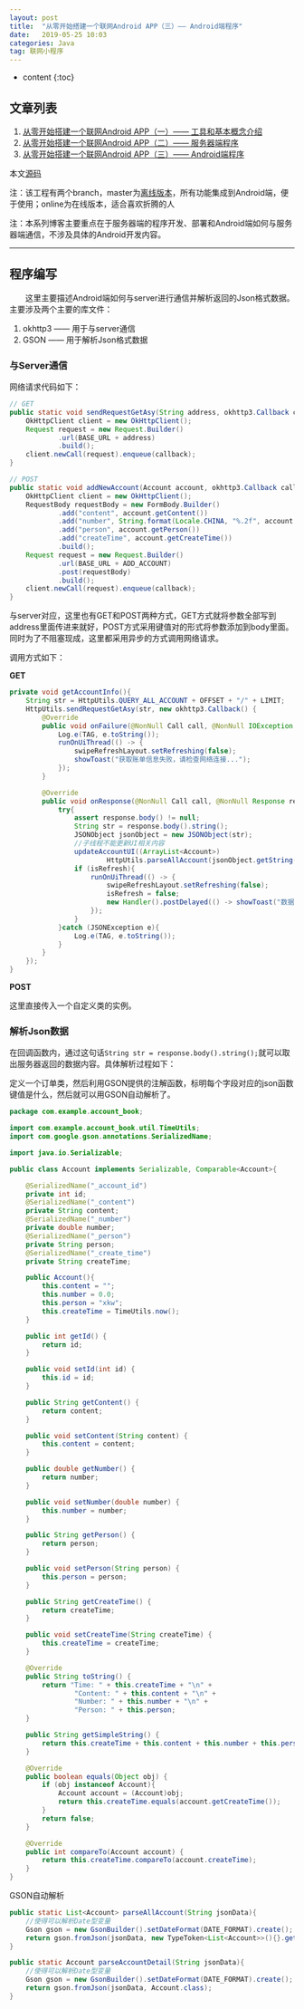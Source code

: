 ```yaml
---
layout: post
title:  "从零开始搭建一个联网Android APP（三）—— Android端程序"
date:   2019-05-25 10:03
categories: Java
tag: 联网小程序
---
```


* content
{:toc}


## 文章列表

1. [从零开始搭建一个联网Android APP（一）—— 工具和基本概念介绍](https://xkw168.github.io/2019/05/25/%E4%BB%8E%E9%9B%B6%E5%BC%80%E5%A7%8B%E6%90%AD%E5%BB%BA%E4%B8%80%E4%B8%AA%E8%81%94%E7%BD%91%E5%B0%8F%E7%A8%8B%E5%BA%8F-%E4%B8%80-%E5%B7%A5%E5%85%B7%E5%92%8C%E5%9F%BA%E6%9C%AC%E6%A6%82%E5%BF%B5%E4%BB%8B%E7%BB%8D/)
2. [从零开始搭建一个联网Android APP（二）—— 服务器端程序](https://xkw168.github.io/2019/05/25/%E4%BB%8E%E9%9B%B6%E5%BC%80%E5%A7%8B%E6%90%AD%E5%BB%BA%E4%B8%80%E4%B8%AA%E8%81%94%E7%BD%91%E5%B0%8F%E7%A8%8B%E5%BA%8F-%E4%BA%8C-%E6%9C%8D%E5%8A%A1%E5%99%A8%E7%AB%AF%E7%A8%8B%E5%BA%8F/)
3. [从零开始搭建一个联网Android APP（三）—— Android端程序](https://xkw168.github.io/2019/05/25/%E4%BB%8E%E9%9B%B6%E5%BC%80%E5%A7%8B%E6%90%AD%E5%BB%BA%E4%B8%80%E4%B8%AA%E8%81%94%E7%BD%91%E5%B0%8F%E7%A8%8B%E5%BA%8F-%E4%B8%89-Android%E7%AB%AF%E7%A8%8B%E5%BA%8F/)

本文[源码](https://github.com/xkw168/account_book/tree/online)

注：该工程有两个branch，master为[离线版本](https://github.com/xkw168/account_book/releases)，所有功能集成到Android端，便于使用；online为在线版本，适合喜欢折腾的人

注：本系列博客主要重点在于服务器端的程序开发、部署和Android端如何与服务器端通信，不涉及具体的Android开发内容。

---

## 程序编写

&emsp;&emsp;这里主要描述Android端如何与server进行通信并解析返回的Json格式数据。主要涉及两个主要的库文件：

1. okhttp3 —— 用于与server通信
2. GSON —— 用于解析Json格式数据

### 与Server通信

网络请求代码如下：

```java
// GET
public static void sendRequestGetAsy(String address, okhttp3.Callback callback){
    OkHttpClient client = new OkHttpClient();
    Request request = new Request.Builder()
            .url(BASE_URL + address)
            .build();
    client.newCall(request).enqueue(callback);
}

// POST
public static void addNewAccount(Account account, okhttp3.Callback callback){
    OkHttpClient client = new OkHttpClient();
    RequestBody requestBody = new FormBody.Builder()
            .add("content", account.getContent())
            .add("number", String.format(Locale.CHINA, "%.2f", account.getNumber()))
            .add("person", account.getPerson())
            .add("createTime", account.getCreateTime())
            .build();
    Request request = new Request.Builder()
            .url(BASE_URL + ADD_ACCOUNT)
            .post(requestBody)
            .build();
    client.newCall(request).enqueue(callback);
}
```

与server对应，这里也有GET和POST两种方式，GET方式就将参数全部写到address里面传进来就好，POST方式采用键值对的形式将参数添加到body里面。同时为了不阻塞现成，这里都采用异步的方式调用网络请求。

调用方式如下：

**GET**

```java
private void getAccountInfo(){
    String str = HttpUtils.QUERY_ALL_ACCOUNT + OFFSET + "/" + LIMIT;
    HttpUtils.sendRequestGetAsy(str, new okhttp3.Callback() {
        @Override
        public void onFailure(@NonNull Call call, @NonNull IOException e) {
            Log.e(TAG, e.toString());
            runOnUiThread(() -> {
                swipeRefreshLayout.setRefreshing(false);
                showToast("获取账单信息失败，请检查网络连接...");
            });
        }

        @Override
        public void onResponse(@NonNull Call call, @NonNull Response response) throws IOException {
            try{
                assert response.body() != null;
                String str = response.body().string();
                JSONObject jsonObject = new JSONObject(str);
                //子线程不能更新UI相关内容
                updateAccountUI((ArrayList<Account>)
                        HttpUtils.parseAllAccount(jsonObject.getString(ACCOUNTS_INFO)));
                if (isRefresh){
                    runOnUiThread(() -> {
                        swipeRefreshLayout.setRefreshing(false);
                        isRefresh = false;
                        new Handler().postDelayed(() -> showToast("数据更新完毕"), 300);
                    });
                }
            }catch (JSONException e){
                Log.e(TAG, e.toString());
            }
        }
    });
}

```

**POST**

这里直接传入一个自定义类的实例。

### 解析Json数据

在回调函数内，通过这句话`String str = response.body().string();`就可以取出服务器返回的数据内容。具体解析过程如下：

定义一个订单类，然后利用GSON提供的注解函数，标明每个字段对应的json函数键值是什么，然后就可以用GSON自动解析了。

```java
package com.example.account_book;

import com.example.account_book.util.TimeUtils;
import com.google.gson.annotations.SerializedName;

import java.io.Serializable;

public class Account implements Serializable, Comparable<Account>{

    @SerializedName("_account_id")
    private int id;
    @SerializedName("_content")
    private String content;
    @SerializedName("_number")
    private double number;
    @SerializedName("_person")
    private String person;
    @SerializedName("_create_time")
    private String createTime;

    public Account(){
        this.content = "";
        this.number = 0.0;
        this.person = "xkw";
        this.createTime = TimeUtils.now();
    }

    public int getId() {
        return id;
    }

    public void setId(int id) {
        this.id = id;
    }

    public String getContent() {
        return content;
    }

    public void setContent(String content) {
        this.content = content;
    }

    public double getNumber() {
        return number;
    }

    public void setNumber(double number) {
        this.number = number;
    }

    public String getPerson() {
        return person;
    }

    public void setPerson(String person) {
        this.person = person;
    }

    public String getCreateTime() {
        return createTime;
    }

    public void setCreateTime(String createTime) {
        this.createTime = createTime;
    }

    @Override
    public String toString() {
        return "Time: " + this.createTime + "\n" +
                "Content: " + this.content + "\n" +
                "Number: " + this.number + "\n" +
                "Person: " + this.person;
    }

    public String getSimpleString() {
        return this.createTime + this.content + this.number + this.person;
    }

    @Override
    public boolean equals(Object obj) {
        if (obj instanceof Account){
            Account account = (Account)obj;
            return this.createTime.equals(account.getCreateTime());
        }
        return false;
    }

    @Override
    public int compareTo(Account account) {
        return this.createTime.compareTo(account.createTime);
    }
}
```

GSON自动解析

```java
public static List<Account> parseAllAccount(String jsonData){
    //使得可以解析Date型变量
    Gson gson = new GsonBuilder().setDateFormat(DATE_FORMAT).create();
    return gson.fromJson(jsonData, new TypeToken<List<Account>>(){}.getType());
}

public static Account parseAccountDetail(String jsonData){
    //使得可以解析Date型变量
    Gson gson = new GsonBuilder().setDateFormat(DATE_FORMAT).create();
    return gson.fromJson(jsonData, Account.class);
}
```